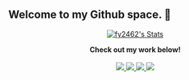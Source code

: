 ## Welcome to my Github space. 👋

<p align="center">
  <a href="https://github.com/fy2462" class="rich-diff-level-one">
    <img src="https://github-readme-stats.vercel.app/api?username=fy2462&title_color=333&text_color=777" alt="fy2462's Stats" >
  </a>
</p>

<p align="center">
  <strong>Check out my work below!</strong>
  <br><br>
  <a href="https://github.com/fy2462">
    <img src="https://badges.pufler.dev/visits/fy2462/fy2462?style=flat-square&color=black&logo=github">
  </a>
  <a href="https://github.com/fy2462">
    <img src="https://badges.pufler.dev/years/fy2462?style=flat-square&color=black&logo=github">
  </a>
  <a href="https://github.com/fy2462?tab=repositories">
    <img src="https://badges.pufler.dev/repos/fy2462?style=flat-square&color=black&logo=github">
  </a>
  <a href="https://github.com/fy2462">
    <img src="https://badges.pufler.dev/commits/monthly/fy2462?style=flat-square&color=black&logo=github">
  </a>
</p>